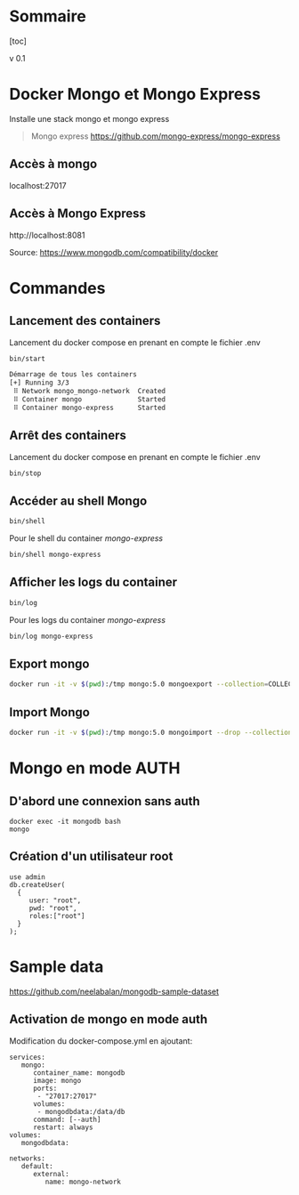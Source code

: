 # Sommaire

[toc]

v 0.1

# Docker Mongo et Mongo Express

Installe une stack mongo et mongo express

> Mongo express
https://github.com/mongo-express/mongo-express

## Accès à mongo
localhost:27017

## Accès à Mongo Express
http://localhost:8081

Source:
https://www.mongodb.com/compatibility/docker

# Commandes

## Lancement des containers

Lancement du docker compose en prenant en compte le fichier .env

```bash
bin/start

Démarrage de tous les containers
[+] Running 3/3
 ⠿ Network mongo_mongo-network  Created                                                                                                   0.1s
 ⠿ Container mongo              Started                                                                                                   2.1s
 ⠿ Container mongo-express      Started                                                                                                   1.9s
```

## Arrêt des containers

Lancement du docker compose en prenant en compte le fichier .env

```bash
bin/stop
```

## Accéder au shell Mongo

```bash
bin/shell
```

Pour le shell du container *mongo-express*

```bash
bin/shell mongo-express
```

## Afficher les logs du container

```bash
bin/log
```

Pour les logs du container *mongo-express*

```bash
bin/log mongo-express
```

## Export mongo

```bash
docker run -it -v $(pwd):/tmp mongo:5.0 mongoexport --collection=COLLECTION --out=/tmp/COLLECTION.json "mongo+srv://username:password@clusterURL/database"
```

## Import Mongo

```bash
docker run -it -v $(pwd):/tmp mongo:5.0 mongoimport --drop --collection=COLLECTION "mongodb+srv://user:password@clusterURL/database" /tmp/COLLECTION.json
```


# Mongo en mode AUTH

## D'abord une connexion sans auth

```
docker exec -it mongodb bash
mongo
```

## Création d'un utilisateur root

```
use admin
db.createUser(
  {
     user: "root",
     pwd: "root",
     roles:["root"]
  }
);
```

# Sample data

https://github.com/neelabalan/mongodb-sample-dataset

## Activation de mongo en mode auth

Modification du docker-compose.yml en ajoutant:

```
services:
   mongo:
      container_name: mongodb
      image: mongo
      ports:
       - "27017:27017"
      volumes:
       - mongodbdata:/data/db
      command: [--auth]
      restart: always
volumes:
   mongodbdata:

networks:
   default:
      external:
         name: mongo-network
```